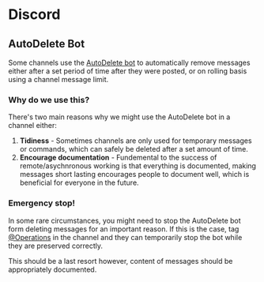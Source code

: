 # Discord

## AutoDelete Bot

Some channels use the [AutoDelete bot](https://github.com/riking/AutoDelete) to automatically remove messages either after a set period of time after they were posted, or on rolling basis using a channel message limit.

### Why do we use this?

There's two main reasons why we might use the AutoDelete bot in a channel either:

1. **Tidiness** - Sometimes channels are only used for temporary messages or commands, which can safely be deleted after a set amount of time.
2. **Encourage documentation** - Fundemental to the success of remote/asychnronous working is that everything is documented, making messages short lasting encourages people to document well, which is beneficial for everyone in the future.

### Emergency stop!

In some rare circumstances, you might need to stop the AutoDelete bot form deleting messages for an important reason. If this is the case, tag [@Operations](../organisation/org-structure/operations-team.md) in the channel and they can temporarily stop the bot while they are preserved correctly.

This should be a last resort however, content of messages should be appropriately documented.

